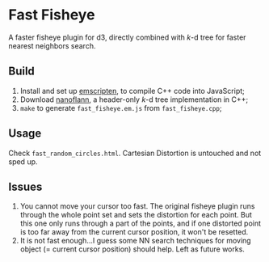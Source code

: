 # Fast Fisheye
A faster fisheye plugin for d3, directly combined with _k_-d tree for faster nearest neighbors search.

## Build
1. Install and set up [emscripten](http://kripken.github.io/emscripten-site), to compile C++ code into JavaScript;
2. Download [nanoflann](https://github.com/jlblancoc/nanoflann), a header-only _k_-d tree implementation in C++;
3. `make` to generate `fast_fisheye.em.js` from `fast_fisheye.cpp`;

## Usage
Check `fast_random_circles.html`. Cartesian Distortion is untouched and not sped up.

## Issues
1. You cannot move your cursor too fast. The original fisheye plugin runs through the whole point set and sets the distortion for each point. But this one only runs through a part of the points, and if one distorted point is too far away from the current cursor position, it won't be resetted.
2. It is not fast enough...I guess some NN search techniques for moving object (= current cursor position) should help. Left as future works.
